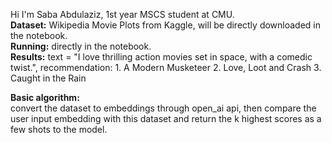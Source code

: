 Hi I'm Saba Abdulaziz, 1st year MSCS student at CMU. <br />
**Dataset:** Wikipedia Movie Plots from Kaggle, will be directly downloaded in the notebook. <br />
**Running:** directly in the notebook. <br />
**Results:** text = "I love thrilling action movies set in space, with a comedic twist.", recommendation: 1. A Modern Musketeer
2. Love, Loot and Crash
3. Caught in the Rain

**Basic algorithm:** <br />
convert the dataset to embeddings through open_ai api, then compare the user input embedding with this dataset and return the k highest scores as a few shots to the model. <br />
